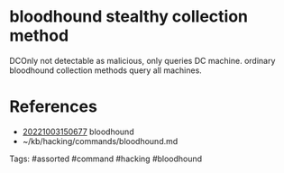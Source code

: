 # bloodhound stealthy collection method
DCOnly
not detectable as malicious, only queries DC machine.
ordinary bloodhound collection methods query all machines.

# References
- [20221003150677](/zet/20221003150677/README.md) bloodhound
- ~/kb/hacking/commands/bloodhound.md

Tags:
    #assorted #command #hacking #bloodhound
